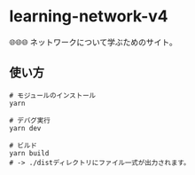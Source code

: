 # learning-network-v4

🌐🌐🌐 ネットワークについて学ぶためのサイト。  

## 使い方

```shell
# モジュールのインストール
yarn

# デバグ実行
yarn dev

# ビルド
yarn build
# -> ./distディレクトリにファイル一式が出力されます。
```
